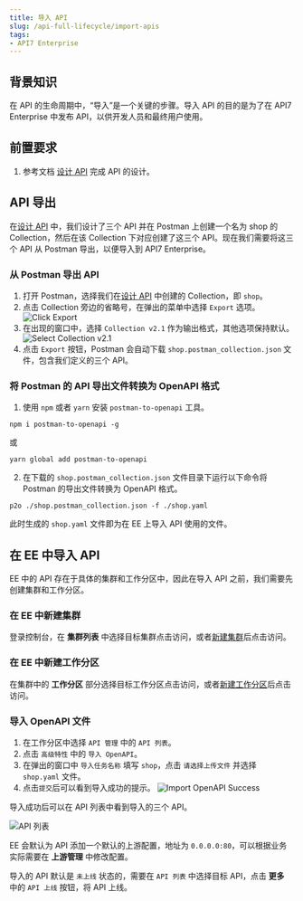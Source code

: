 ```yaml
---
title: 导入 API
slug: /api-full-lifecycle/import-apis
tags:
- API7 Enterprise
---
```


## 背景知识

在 API 的生命周期中，“导入”是一个关键的步骤。导入 API 的目的是为了在 API7 Enterprise 中发布 API，以供开发人员和最终用户使用。

## 前置要求

1. 参考文档 [设计 API](https://docs.apiseven.com/enterprise/api-full-lifecycle/design-apis) 完成 API 的设计。

## API 导出

在[设计 API](https://docs.apiseven.com/enterprise/api-full-lifecycle/design-apis) 中，我们设计了三个 API 并在 Postman 上创建一个名为 shop 的 Collection，然后在该 Collection 下对应创建了这三个 API。现在我们需要将这三个 API 从 Postman 导出，以便导入到 API7 Enterprise。

### 从 Postman 导出 API

1. 打开 Postman，选择我们在[设计 API](https://docs.apiseven.com/enterprise/api-full-lifecycle/design-apis) 中创建的 Collection，即 `shop`。
2. 点击 Collection 旁边的省略号，在弹出的菜单中选择 `Export` 选项。
![Click Export](https://static.apiseven.com/uploads/2023/05/04/soQWbadx_export-button.png)
3. 在出现的窗口中，选择 `Collection v2.1` 作为输出格式，其他选项保持默认。
![Select Collection v2.1](https://static.apiseven.com/uploads/2023/05/04/8HCsyYvi_export-json.png)
4. 点击 `Export` 按钮，Postman 会自动下载 `shop.postman_collection.json` 文件，包含我们定义的三个 API。

### 将 Postman 的 API 导出文件转换为 OpenAPI 格式

1. 使用 `npm` 或者 `yarn` 安装 `postman-to-openapi` 工具。

```shell
npm i postman-to-openapi -g
```

或

```shell
yarn global add postman-to-openapi
```

2. 在下载的 `shop.postman_collection.json` 文件目录下运行以下命令将 Postman 的导出文件转换为 OpenAPI 格式。

```shell
p2o ./shop.postman_collection.json -f ./shop.yaml
```

此时生成的 `shop.yaml` 文件即为在 EE 上导入 API 使用的文件。

## 在 EE 中导入 API

EE 中的 API 存在于具体的集群和工作分区中，因此在导入 API 之前，我们需要先创建集群和工作分区。

### 在 EE 中新建集群

登录控制台，在  **集群列表**  中选择目标集群点击访问，或者[新建集群](https://docs.apiseven.com/enterprise/user-manual/cluster/list#%E6%96%B0%E5%BB%BA%E9%9B%86%E7%BE%A4)后点击访问。

### 在 EE 中新建工作分区

在集群中的  **工作分区**  部分选择目标工作分区点击访问，或者[新建工作分区](https://docs.apiseven.com/enterprise/user-manual/cluster/workspace#%E6%96%B0%E5%BB%BA%E5%B7%A5%E4%BD%9C%E5%88%86%E5%8C%BA)后点击访问。

### 导入 OpenAPI 文件

1. 在工作分区中选择 `API 管理` 中的 `API 列表`。
2. 点击 `高级特性` 中的 `导入 OpenAPI`。
3. 在弹出的窗口中 `导入任务名称` 填写 `shop`，点击 `请选择上传文件` 并选择 `shop.yaml` 文件。
4. 点击`提交`后可以看到导入成功的提示。
![Import OpenAPI Success](https://static.apiseven.com/uploads/2023/05/04/RGYpIkQR_import-success.png)

导入成功后可以在 API 列表中看到导入的三个 API。

![API 列表](https://static.apiseven.com/uploads/2023/05/04/XvUSWq1Q_api-list.png)

EE 会默认为 API 添加一个默认的上游配置，地址为 `0.0.0.0:80`，可以根据业务实际需要在  **上游管理** 中修改配置。

导入的 API 默认是 `未上线` 状态的，需要在 `API 列表` 中选择目标 API，点击  **更多**  中的 `API 上线` 按钮，将 API 上线。
